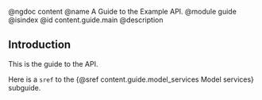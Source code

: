 @ngdoc content
@name A Guide to the Example API.
@module guide
@isindex
@id content.guide.main
@description

## Introduction

This is the guide to the API.

Here is a `sref` to the {@sref content.guide.model_services Model services} subguide.
